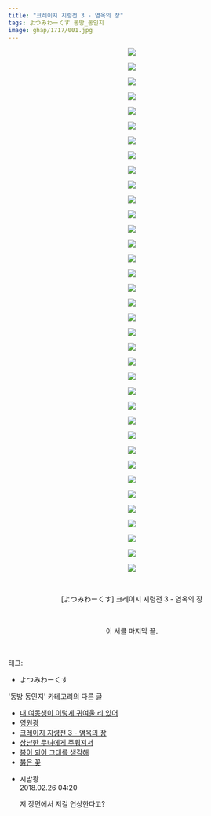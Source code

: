 ```yaml
---
title: "크레이지 지령전 3 - 염옥의 장"
tags: よつみわーくす 동방_동인지
image: ghap/1717/001.jpg
---
```

<div class="article">
<p style="text-align: center; clear: none; float: none;"><img src="{{ site.nasurl }}/ghap/1717/001.jpg"/></p>
<p style="text-align: center; clear: none; float: none;"><img src="{{ site.nasurl }}/ghap/1717/002.jpg"/></p>
<p style="text-align: center; clear: none; float: none;"><img src="{{ site.nasurl }}/ghap/1717/003.jpg"/></p>
<p style="text-align: center; clear: none; float: none;"><img src="{{ site.nasurl }}/ghap/1717/004.jpg"/></p>
<p style="text-align: center; clear: none; float: none;"><img src="{{ site.nasurl }}/ghap/1717/005.jpg"/></p>
<p style="text-align: center; clear: none; float: none;"><img src="{{ site.nasurl }}/ghap/1717/006.jpg"/></p>
<p style="text-align: center; clear: none; float: none;"><img src="{{ site.nasurl }}/ghap/1717/007.jpg"/></p>
<p style="text-align: center; clear: none; float: none;"><img src="{{ site.nasurl }}/ghap/1717/008.jpg"/></p>
<p style="text-align: center; clear: none; float: none;"><img src="{{ site.nasurl }}/ghap/1717/009.jpg"/></p>
<p style="text-align: center; clear: none; float: none;"><img src="{{ site.nasurl }}/ghap/1717/010.jpg"/></p>
<p style="text-align: center; clear: none; float: none;"><img src="{{ site.nasurl }}/ghap/1717/011.jpg"/></p>
<p style="text-align: center; clear: none; float: none;"><img src="{{ site.nasurl }}/ghap/1717/012.jpg"/></p>
<p style="text-align: center; clear: none; float: none;"><img src="{{ site.nasurl }}/ghap/1717/013.jpg"/></p>
<p style="text-align: center; clear: none; float: none;"><img src="{{ site.nasurl }}/ghap/1717/014.jpg"/></p>
<p style="text-align: center; clear: none; float: none;"><img src="{{ site.nasurl }}/ghap/1717/015.jpg"/></p>
<p style="text-align: center; clear: none; float: none;"><img src="{{ site.nasurl }}/ghap/1717/016.jpg"/></p>
<p style="text-align: center; clear: none; float: none;"><img src="{{ site.nasurl }}/ghap/1717/017.jpg"/></p>
<p style="text-align: center; clear: none; float: none;"><img src="{{ site.nasurl }}/ghap/1717/018.jpg"/></p>
<p style="text-align: center; clear: none; float: none;"><img src="{{ site.nasurl }}/ghap/1717/019.jpg"/></p>
<p style="text-align: center; clear: none; float: none;"><img src="{{ site.nasurl }}/ghap/1717/020.jpg"/></p>
<p style="text-align: center; clear: none; float: none;"><img src="{{ site.nasurl }}/ghap/1717/021.jpg"/></p>
<p style="text-align: center; clear: none; float: none;"><img src="{{ site.nasurl }}/ghap/1717/022.jpg"/></p>
<p style="text-align: center; clear: none; float: none;"><img src="{{ site.nasurl }}/ghap/1717/023.jpg"/></p>
<p style="text-align: center; clear: none; float: none;"><img src="{{ site.nasurl }}/ghap/1717/024.jpg"/></p>
<p style="text-align: center; clear: none; float: none;"><img src="{{ site.nasurl }}/ghap/1717/025.jpg"/></p>
<p style="text-align: center; clear: none; float: none;"><img src="{{ site.nasurl }}/ghap/1717/026.jpg"/></p>
<p style="text-align: center; clear: none; float: none;"><img src="{{ site.nasurl }}/ghap/1717/027.jpg"/></p>
<p style="text-align: center; clear: none; float: none;"><img src="{{ site.nasurl }}/ghap/1717/028.jpg"/></p>
<p style="text-align: center; clear: none; float: none;"><img src="{{ site.nasurl }}/ghap/1717/029.jpg"/></p>
<p style="text-align: center; clear: none; float: none;"><img src="{{ site.nasurl }}/ghap/1717/030.jpg"/></p>
<p style="text-align: center; clear: none; float: none;"><img src="{{ site.nasurl }}/ghap/1717/031.jpg"/></p>
<p style="text-align: center; clear: none; float: none;"><img src="{{ site.nasurl }}/ghap/1717/032.jpg"/></p>
<p style="text-align: center; clear: none; float: none;"><img src="{{ site.nasurl }}/ghap/1717/033.jpg"/></p>
<p style="text-align: center; clear: none; float: none;"><img src="{{ site.nasurl }}/ghap/1717/034.jpg"/></p>
<p style="text-align: center; clear: none; float: none;"><img src="{{ site.nasurl }}/ghap/1717/035.jpg"/></p>
<p style="text-align: center; clear: none; float: none;"><img src="{{ site.nasurl }}/ghap/1717/036.jpg"/></p>
<p style="text-align: center; clear: none; float: none;"><br/></p>
<p style="text-align: center; clear: none; float: none;">[よつみわーくす] 크레이지 지령전 3 - 염옥의 장</p>
<p style="text-align: center; clear: none; float: none;"><br/></p>
<p style="text-align: center; clear: none; float: none;">이 서클 마지막 끝.</p>
<p><br/></p>
</div><div class="tagTrail">
<p>태그: </p>
<ul>
<li>よつみわーくす</li>
</ul>
</div><div class="another">
<p>'동방 동인지' 카테고리의 다른 글</p>
<ul>
<li><a href="/2016-08-20-ghap_1719">내 여동생이 이렇게 귀여울 리 있어</a></li>
<li><a href="/2016-08-20-ghap_1718">영원광</a></li>
<li><a href="/2016-08-20-ghap_1717">크레이지 지령전 3 - 염옥의 장</a></li>
<li><a href="/2016-08-20-ghap_1715">상냥한 무녀에게 주워져서</a></li>
<li><a href="/2016-08-20-ghap_1713">봄이 되어 그대를 생각해</a></li>
<li><a href="/2016-08-20-ghap_1712">붉은 꽃</a></li>
</ul>
</div><div class="cb_module cb_fluid">
<div class="cb_wrt cb_profile">
<div class="comment">
<ul>
<li class="cb_thumb_off" id="comment15206829">
<div class="cb_comment_area">
<div class="cb_info_area">
<div class="cb_section">
<span class="cb_nick_name">시밤쾅</span>
</div>
<div class="cb_section">
<span class="cb_date">2018.02.26 04:20 </span>
</div>
</div>
<div class="cb_dsc_comment">
<p class="cb_dsc">
											저 장면에서 저걸 연상한다고?
										</p>
</div>
</div></li>
</ul>
</div>
</div><!-- commentList close -->
</div>
<br/>
<p id="refer"></p>
<br/>
